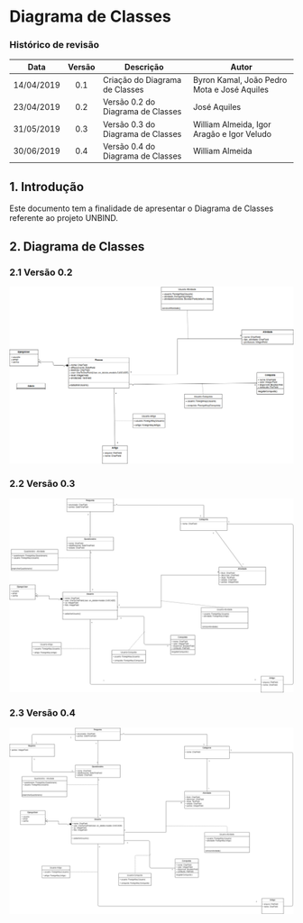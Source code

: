 # Diagrama de Classes
### Histórico de revisão
Data | Versão | Descrição | Autor |
--------- | :------: | ------------ | --------- |
14/04/2019 | 0.1 | Criação do Diagrama de Classes | Byron Kamal, João Pedro Mota e José Aquiles |
23/04/2019 | 0.2 | Versão 0.2 do Diagrama de Classes | José Aquiles
31/05/2019 | 0.3 | Versão 0.3 do Diagrama de Classes | William Almeida, Igor Aragão e Igor Veludo |
30/06/2019 | 0.4 | Versão 0.4 do Diagrama de Classes | William Almeida |
## 1. Introdução
Este documento tem a finalidade de apresentar o Diagrama de Classes referente ao projeto UNBIND.

## 2. Diagrama de Classes
### 2.1 Versão 0.2
![diagrama-classes](img/diagrama-classes_v0.2.png)

### 2.2 Versão 0.3
![diagrama-classes](img/diagrama-classes_v0.3.jpg)

### 2.3 Versão 0.4
![diagrama-classes](img/diagrama-classes_v0.4.png)
